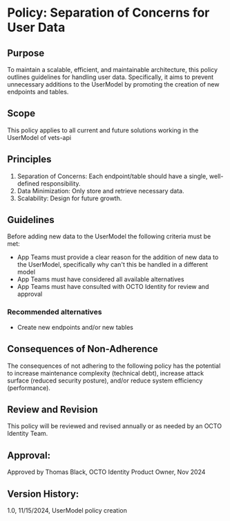 # Policy: Separation of Concerns for User Data

## Purpose
To maintain a scalable, efficient, and maintainable architecture, this policy outlines guidelines for handling user data. Specifically, it aims to prevent unnecessary additions to the UserModel by promoting the creation of new endpoints and tables.

## Scope
This policy applies to all current and future solutions working in the UserModel of vets-api

## Principles

1. Separation of Concerns: Each endpoint/table should have a single, well-defined responsibility.
2. Data Minimization: Only store and retrieve necessary data.
3. Scalability: Design for future growth.

## Guidelines

Before adding new data to the UserModel the following criteria must be met:
- App Teams must provide a clear reason for the addition of new data to the UserModel, specifically why can't this be handled in a different model
- App Teams must have considered all available alternatives
- App Teams must have consulted with OCTO Identity for review and approval

### Recommended alternatives
- Create new endpoints and/or new tables

## Consequences of Non-Adherence
The consequences of not adhering to the following policy has the potential to increase maintenance complexity (technical debt), increase attack surface (reduced security posture), and/or reduce system efficiency (performance).

## Review and Revision
This policy will be reviewed and revised annually or as needed by an OCTO Identity Team.

## Approval:
Approved by Thomas Black, OCTO Identity Product Owner, Nov 2024

## Version History:
1.0, 11/15/2024, UserModel policy creation
